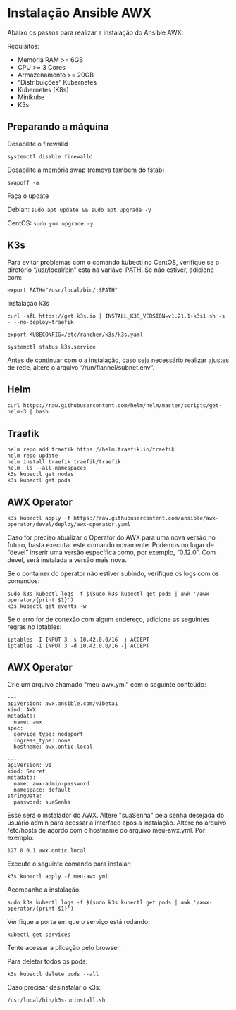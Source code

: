 # Instalação Ansible AWX

Abaixo os passos para realizar a instalação do Ansible AWX:

Requisitos:

- Memória RAM >= 6GB
- CPU >= 3 Cores
- Armazenamento >= 20GB
- “Distribuições” Kubernetes
- Kubernetes (K8s)
- Minikube
- K3s

Preparando a máquina
------------

Desabilite o firewalld 

`systemctl disable firewalld`

Desabilite a memória swap (remova também do fstab)

`swapoff -a`

Faça o update

Debian: `sudo apt update && sudo apt upgrade -y`

CentOS: `sudo yum upgrade -y`

K3s
------------

Para evitar problemas com o comando kubectl no CentOS, verifique se o diretório “/usr/local/bin” está na variável PATH. Se não estiver, adicione com:

`export PATH="/usr/local/bin/:$PATH"`

Instalação k3s

    curl -sfL https://get.k3s.io | INSTALL_K3S_VERSION=v1.21.1+k3s1 sh -s - --no-deploy=traefik

    export KUBECONFIG=/etc/rancher/k3s/k3s.yaml

    systemctl status k3s.service

Antes de continuar com o a instalação, caso seja necessário realizar ajustes de rede, altere o arquivo “/run/flannel/subnet.env”.

Helm
------------

`curl https://raw.githubusercontent.com/helm/helm/master/scripts/get-helm-3 | bash`

Traefik
------------

    helm repo add traefik https://helm.traefik.io/traefik
    helm repo update
    helm install traefik traefik/traefik
    helm  ls --all-namespaces
    k3s kubectl get nodes
    k3s kubectl get pods
    
AWX Operator
------------

`k3s kubectl apply -f https://raw.githubusercontent.com/ansible/awx-operator/devel/deploy/awx-operator.yaml`

Caso for preciso atualizar o Operator do AWX para uma nova versão no futuro, basta executar este comando novamente. Podemos no lugar de “devel” inserir uma versão específica como, por exemplo, “0.12.0”. Com devel, será instalada a versão mais nova.

Se o container do operator não estiver subindo, verifique os logs com os comandos: 

    sudo k3s kubectl logs -f $(sudo k3s kubectl get pods | awk '/awx-operator/{print $1}')
    k3s kubectl get events -w

Se o erro for de conexão com algum endereço, adicione as seguintes regras no iptables:

    iptables -I INPUT 3 -s 10.42.0.0/16 -j ACCEPT
    iptables -I INPUT 3 -d 10.42.0.0/16 -j ACCEPT

AWX Operator
------------

Crie um arquivo chamado “meu-awx.yml” com o seguinte conteúdo:

    ---
    apiVersion: awx.ansible.com/v1beta1
    kind: AWX
    metadata:
      name: awx
    spec:
      service_type: nodeport
      ingress_type: none
      hostname: awx.ontic.local
    
    ---
    apiVersion: v1
    kind: Secret
    metadata:
      name: awx-admin-password
      namespace: default
    stringData:
      password: suaSenha
    
Esse será o instalador do AWX. Altere "suaSenha" pela senha desejada do usuário admin para acessar a interface após a instalação.
Altere no arquivo /etc/hosts de acordo com o hostname do arquivo meu-awx.yml. Por exemplo:

`127.0.0.1 awx.ontic.local`
  
Execute o seguinte comando para instalar:
  
`k3s kubectl apply -f meu-awx.yml`
  
Acompanhe a instalação:
  
`sudo k3s kubectl logs -f $(sudo k3s kubectl get pods | awk '/awx-operator/{print $1}')`
  
Verifique a porta em que o serviço está rodando:
  
`kubectl get services`
  
Tente acessar a plicação pelo browser.
  
Para deletar todos os pods:

`k3s kubectl delete pods --all`
  

Caso precisar desinstalar o k3s:

`/usr/local/bin/k3s-uninstall.sh`
